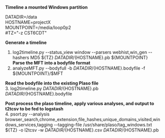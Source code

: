**Timeline a mounted Windows partition**  
  
DATADIR=/data  
HOSTNAME=projectX  
MOUNTPOINT=/media/loop0p2  
#TZ="-z CST6CDT"  
  
**Generate a timeline**  
1. log2timeline.py --status_view window --parsers webhist,win_gen --hashers MD5 ${TZ} ${DATADIR}/${HOSTNAME}.pb ${MOUNTPOINT}   
**Parse the MFT into a bodyfile format**  
2. analyzeMFT.py --bodyfull -b ${DATADIR}/${HOSTNAME}.bodyfile -f ${MOUNTPOINT}/\$MFT  
  
**Read the bodyfile into the existing Plaso file**  
3. log2timeline.py ${DATADIR}/${HOSTNAME}.pb ${DATADIR}/${HOSTNAME}.bodyfile  
  
**Post process the plaso timeline, apply various analyses, and output to t2tcsv to be fed to logstash**  
4. psort.py --analysis browser_search,chrome_extension,file_hashes,unique_domains_visited,windows_services,tagging --tagging-file /usr/share/plaso/tag_windows.txt ${TZ} -o l2tcsv -w ${DATADIR}/${HOSTNAME}.csv ${DATADIR}/${HOSTNAME}.pb  
